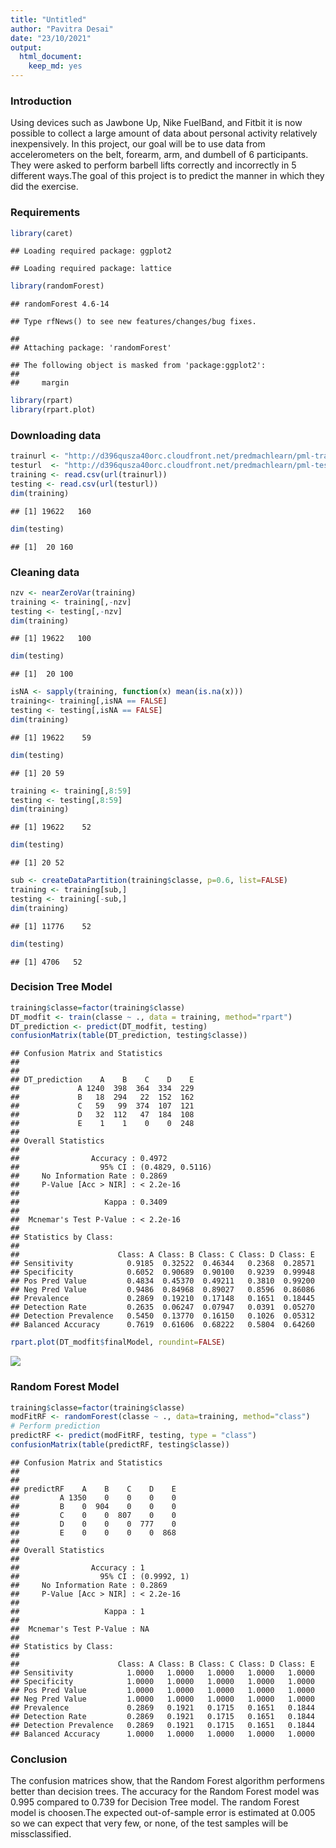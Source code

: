 ```yaml
---
title: "Untitled"
author: "Pavitra Desai"
date: "23/10/2021"
output:
  html_document:
    keep_md: yes
---
```

### Introduction 
Using devices such as Jawbone Up, Nike FuelBand, and Fitbit it is now possible to collect a large amount of data about personal activity relatively inexpensively. In this project, our goal will be to use data from accelerometers on the belt, forearm, arm, and dumbell of 6 participants. They were asked to perform barbell lifts correctly and incorrectly in 5 different ways.The goal of this project is to predict the manner in which they did the exercise.  
### Requirements

```r
library(caret)
```

```
## Loading required package: ggplot2
```

```
## Loading required package: lattice
```

```r
library(randomForest)
```

```
## randomForest 4.6-14
```

```
## Type rfNews() to see new features/changes/bug fixes.
```

```
## 
## Attaching package: 'randomForest'
```

```
## The following object is masked from 'package:ggplot2':
## 
##     margin
```

```r
library(rpart)
library(rpart.plot)
```
### Downloading data

```r
trainurl <- "http://d396qusza40orc.cloudfront.net/predmachlearn/pml-training.csv"
testurl  <- "http://d396qusza40orc.cloudfront.net/predmachlearn/pml-testing.csv"
training <- read.csv(url(trainurl))
testing <- read.csv(url(testurl))
dim(training)
```

```
## [1] 19622   160
```

```r
dim(testing)
```

```
## [1]  20 160
```
### Cleaning data

```r
nzv <- nearZeroVar(training)
training <- training[,-nzv]
testing <- testing[,-nzv]
dim(training)
```

```
## [1] 19622   100
```

```r
dim(testing)
```

```
## [1]  20 100
```

```r
isNA <- sapply(training, function(x) mean(is.na(x))) 
training<- training[,isNA == FALSE]
testing <- testing[,isNA == FALSE]
dim(training)
```

```
## [1] 19622    59
```

```r
dim(testing)
```

```
## [1] 20 59
```

```r
training <- training[,8:59]
testing <- testing[,8:59]
dim(training)
```

```
## [1] 19622    52
```

```r
dim(testing)
```

```
## [1] 20 52
```

```r
sub <- createDataPartition(training$classe, p=0.6, list=FALSE)
training <- training[sub,]
testing <- training[-sub,]
dim(training)
```

```
## [1] 11776    52
```

```r
dim(testing)
```

```
## [1] 4706   52
```
### Decision Tree Model

```r
training$classe=factor(training$classe)
DT_modfit <- train(classe ~ ., data = training, method="rpart")
DT_prediction <- predict(DT_modfit, testing)
confusionMatrix(table(DT_prediction, testing$classe))
```

```
## Confusion Matrix and Statistics
## 
##              
## DT_prediction    A    B    C    D    E
##             A 1240  398  364  334  229
##             B   18  294   22  152  162
##             C   59   99  374  107  121
##             D   32  112   47  184  108
##             E    1    1    0    0  248
## 
## Overall Statistics
##                                           
##                Accuracy : 0.4972          
##                  95% CI : (0.4829, 0.5116)
##     No Information Rate : 0.2869          
##     P-Value [Acc > NIR] : < 2.2e-16       
##                                           
##                   Kappa : 0.3409          
##                                           
##  Mcnemar's Test P-Value : < 2.2e-16       
## 
## Statistics by Class:
## 
##                      Class: A Class: B Class: C Class: D Class: E
## Sensitivity            0.9185  0.32522  0.46344   0.2368  0.28571
## Specificity            0.6052  0.90689  0.90100   0.9239  0.99948
## Pos Pred Value         0.4834  0.45370  0.49211   0.3810  0.99200
## Neg Pred Value         0.9486  0.84968  0.89027   0.8596  0.86086
## Prevalence             0.2869  0.19210  0.17148   0.1651  0.18445
## Detection Rate         0.2635  0.06247  0.07947   0.0391  0.05270
## Detection Prevalence   0.5450  0.13770  0.16150   0.1026  0.05312
## Balanced Accuracy      0.7619  0.61606  0.68222   0.5804  0.64260
```

```r
rpart.plot(DT_modfit$finalModel, roundint=FALSE)
```

![](pml_files/figure-html/unnamed-chunk-4-1.png)<!-- -->
### Random Forest Model

```r
training$classe=factor(training$classe)
modFitRF <- randomForest(classe ~ ., data=training, method="class")
# Perform prediction
predictRF <- predict(modFitRF, testing, type = "class")
confusionMatrix(table(predictRF, testing$classe))
```

```
## Confusion Matrix and Statistics
## 
##          
## predictRF    A    B    C    D    E
##         A 1350    0    0    0    0
##         B    0  904    0    0    0
##         C    0    0  807    0    0
##         D    0    0    0  777    0
##         E    0    0    0    0  868
## 
## Overall Statistics
##                                      
##                Accuracy : 1          
##                  95% CI : (0.9992, 1)
##     No Information Rate : 0.2869     
##     P-Value [Acc > NIR] : < 2.2e-16  
##                                      
##                   Kappa : 1          
##                                      
##  Mcnemar's Test P-Value : NA         
## 
## Statistics by Class:
## 
##                      Class: A Class: B Class: C Class: D Class: E
## Sensitivity            1.0000   1.0000   1.0000   1.0000   1.0000
## Specificity            1.0000   1.0000   1.0000   1.0000   1.0000
## Pos Pred Value         1.0000   1.0000   1.0000   1.0000   1.0000
## Neg Pred Value         1.0000   1.0000   1.0000   1.0000   1.0000
## Prevalence             0.2869   0.1921   0.1715   0.1651   0.1844
## Detection Rate         0.2869   0.1921   0.1715   0.1651   0.1844
## Detection Prevalence   0.2869   0.1921   0.1715   0.1651   0.1844
## Balanced Accuracy      1.0000   1.0000   1.0000   1.0000   1.0000
```
### Conclusion
The confusion matrices show, that the Random Forest algorithm performens better than decision trees. The accuracy for the Random Forest model was 0.995 compared to 0.739 for Decision Tree model. The random Forest model is choosen.The expected out-of-sample error is estimated at 0.005 so we can expect that very few, or none, of the test samples will be missclassified.
